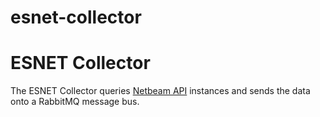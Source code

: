 # esnet-collector

ESNET Collector
============

The ESNET Collector queries [Netbeam API](https://esnet-netbeam.appspot.com/) instances and sends the data onto a RabbitMQ message bus.

